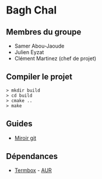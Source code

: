 # Bagh Chal

## Membres du groupe

- Samer Abou-Jaoude
- Julien Eyzat
- Clément Martinez (chef de projet)

## Compiler le projet

```
> mkdir build
> cd build
> cmake ..
> make
```
## Guides

- [Miroir git](guides/git_mirror.md)

## Dépendances

- [Termbox](https://github.com/nsf/termbox) - [AUR](https://aur.archlinux.org/packages/termbox-git)
